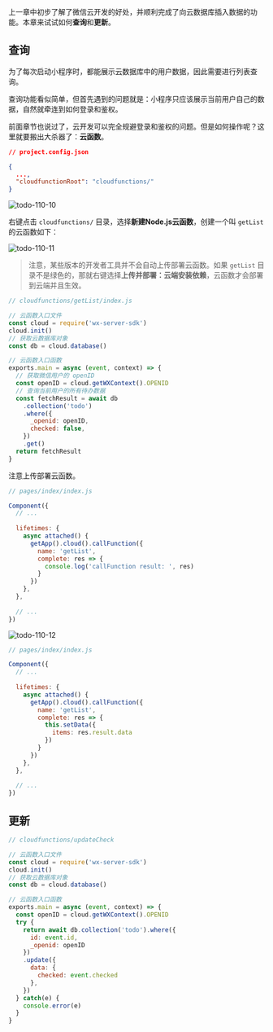 上一章中初步了解了微信云开发的好处，并顺利完成了向云数据库插入数据的功能。本章来试试如何**查询**和**更新**。

## 查询

为了每次启动小程序时，都能展示云数据库中的用户数据，因此需要进行列表查询。

查询功能看似简单，但首先遇到的问题就是：小程序只应该展示当前用户自己的数据，自然就牵连到如何登录和鉴权。

前面章节也说过了，云开发可以完全规避登录和鉴权的问题。但是如何操作呢？这里就要搬出大杀器了：**云函数**。





```json
// project.config.json

{
  ...,
  "cloudfunctionRoot": "cloudfunctions/"
}
```





![todo-110-10](https://blog.dusaiphoto.com/img-sufacego3/todo-110-10.png)







右键点击 `cloudfunctions/` 目录，选择**新建Node.js云函数**，创建一个叫 `getList` 的云函数如下：

![todo-110-11](https://blog.dusaiphoto.com/img-sufacego3/todo-110-11.png)



> 注意，某些版本的开发者工具并不会自动上传部署云函数。如果 `getList` 目录不是绿色的，那就右键选择**上传并部署：云端安装依赖**，云函数才会部署到云端并且生效。





```javascript
// cloudfunctions/getList/index.js

// 云函数入口文件
const cloud = require('wx-server-sdk')
cloud.init()
// 获取云数据库对象
const db = cloud.database()

// 云函数入口函数
exports.main = async (event, context) => {
  // 获取微信用户的 openID
  const openID = cloud.getWXContext().OPENID
  // 查询当前用户的所有待办数据
  const fetchResult = await db
    .collection('todo')
    .where({
      _openid: openID,
      checked: false,
    })
    .get()
  return fetchResult
}
```



注意上传部署云函数。





```javascript
// pages/index/index.js

Component({
  // ...
    
  lifetimes: {
    async attached() {
      getApp().cloud().callFunction({
        name: 'getList',
        complete: res => {
          console.log('callFunction result: ', res)
        }
      })
    },
  },
    
  // ...
})
```





![todo-110-12](https://blog.dusaiphoto.com/img-sufacego3/todo-110-12.png)







```javascript
// pages/index/index.js

Component({
  // ...
    
  lifetimes: {
    async attached() {
      getApp().cloud().callFunction({
        name: 'getList',
        complete: res => {
          this.setData({
            items: res.result.data
          })
        }
      })
    },
  },
    
  // ...
})
```





## 更新





```javascript
// cloudfunctions/updateCheck

// 云函数入口文件
const cloud = require('wx-server-sdk')
cloud.init()
// 获取云数据库对象
const db = cloud.database()

// 云函数入口函数
exports.main = async (event, context) => {
  const openID = cloud.getWXContext().OPENID
  try {
    return await db.collection('todo').where({
      id: event.id,
      _openid: openID
    })
    .update({
      data: {
        checked: event.checked
      },
    })
  } catch(e) {
    console.error(e)
  }
}
```





